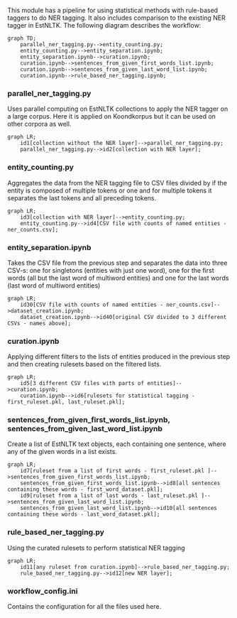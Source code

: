 This module has a pipeline for using statistical methods with rule-based taggers to do NER tagging.
It also includes comparison to the existing NER tagger in EstNLTK.
The following diagram describes the workflow:

```mermaid
graph TD;
    parallel_ner_tagging.py-->entity_counting.py;
    entity_counting.py-->entity_separation.ipynb;
    entity_separation.ipynb-->curation.ipynb;
    curation.ipynb-->sentences_from_given_first_words_list.ipynb;
    curation.ipynb-->sentences_from_given_last_word_list.ipynb;
    curation.ipynb-->rule_based_ner_tagging.ipynb;
```

### parallel_ner_tagging.py
Uses parallel computing on EstNLTK collections to apply the NER tagger on a large corpus.
Here it is applied on Koondkorpus but it can be used on other corpora as well.

```mermaid
graph LR;
    id1[collection without the NER layer]-->parallel_ner_tagging.py;
    parallel_ner_tagging.py-->id2[collection with NER layer];
```


### entity_counting.py
Aggregates the data from the NER tagging file to CSV files
  divided by if the entity is composed of multiple tokens or one and for multiple
  tokens it separates the last tokens and all preceding tokens.

```mermaid
graph LR;
    id3[collection with NER layer]-->entity_counting.py;
    entity_counting.py-->id4[CSV file with counts of named entities - ner_counts.csv];
```

### entity_separation.ipynb
Takes the CSV file from the previous step and separates the data into three 
CSV-s: one for singletons (entities with just one word), one for the first words
(all but the last word of multiword entities) and one for the last words (last
word of multiword entities)

```mermaid
graph LR;
    id30[CSV file with counts of named entities - ner_counts.csv]-->dataset_creation.ipynb;
    dataset_creation.ipynb-->id40[original CSV divided to 3 different CSVs - names above];
```

### curation.ipynb
Applying different filters to the lists of entities produced in the previous step and then
creating rulesets based on the filtered lists.

```mermaid
graph LR;
    id5[3 different CSV files with parts of entities]-->curation.ipynb;
    curation.ipynb-->id6[rulesets for statistical tagging - first_ruleset.pkl, last_ruleset.pkl];
```

### sentences_from_given_first_words_list.ipynb, sentences_from_given_last_word_list.ipynb

  Create a list of EstNLTK text objects, each containing one sentence, where any
  of the given words in a list exists.

```mermaid
graph LR;
    id7[ruleset from a list of first words - first_ruleset.pkl ]-->sentences_from_given_first_words_list.ipynb;
    sentences_from_given_first_words_list.ipynb-->id8[all sentences containing these words - first_word_dataset.pkl];
    id9[ruleset from a list of last words - last_ruleset.pkl ]-->sentences_from_given_last_word_list.ipynb;
    sentences_from_given_last_word_list.ipynb-->id10[all sentences containing these words - last_word_dataset.pkl];
```
### rule_based_ner_tagging.py
Using the curated rulesets to perform statistical NER tagging

```mermaid
graph LR;
    id11[any ruleset from curation.ipynb]-->rule_based_ner_tagging.py;
    rule_based_ner_tagging.py-->id12[new NER layer];
```
### workflow_config.ini 
Contains the configuration for all the files used here.
